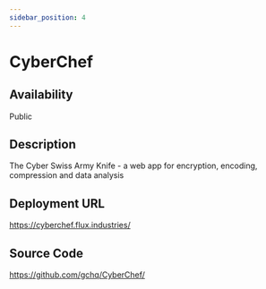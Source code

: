 ```yaml
---
sidebar_position: 4
---
```


# CyberChef

## Availability
Public

## Description
The Cyber Swiss Army Knife - a web app for encryption, encoding, compression and data analysis

## Deployment URL
https://cyberchef.flux.industries/

## Source Code
https://github.com/gchq/CyberChef/
